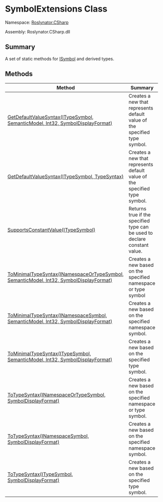 # SymbolExtensions Class

Namespace: [Roslynator.CSharp](../README.md)

Assembly: Roslynator\.CSharp\.dll

## Summary

A set of static methods for [ISymbol](https://docs.microsoft.com/en-us/dotnet/api/microsoft.codeanalysis.isymbol) and derived types\.

## Methods

| Method | Summary |
| ------ | ------- |
| [GetDefaultValueSyntax(ITypeSymbol, SemanticModel, Int32, SymbolDisplayFormat)](GetDefaultValueSyntax/README.md) | Creates a new  that represents default value of the specified type symbol\. |
| [GetDefaultValueSyntax(ITypeSymbol, TypeSyntax)](GetDefaultValueSyntax/README.md) | Creates a new  that represents default value of the specified type symbol\. |
| [SupportsConstantValue(ITypeSymbol)](SupportsConstantValue/README.md) | Returns true if the specified type can be used to declare constant value\. |
| [ToMinimalTypeSyntax(INamespaceOrTypeSymbol, SemanticModel, Int32, SymbolDisplayFormat)](ToMinimalTypeSyntax/README.md) | Creates a new  based on the specified namespace or type symbol |
| [ToMinimalTypeSyntax(INamespaceSymbol, SemanticModel, Int32, SymbolDisplayFormat)](ToMinimalTypeSyntax/README.md) | Creates a new  based on the specified namespace symbol\. |
| [ToMinimalTypeSyntax(ITypeSymbol, SemanticModel, Int32, SymbolDisplayFormat)](ToMinimalTypeSyntax/README.md) | Creates a new  based on the specified type symbol\. |
| [ToTypeSyntax(INamespaceOrTypeSymbol, SymbolDisplayFormat)](ToTypeSyntax/README.md) | Creates a new  based on the specified namespace or type symbol\. |
| [ToTypeSyntax(INamespaceSymbol, SymbolDisplayFormat)](ToTypeSyntax/README.md) | Creates a new  based on the specified namespace symbol\. |
| [ToTypeSyntax(ITypeSymbol, SymbolDisplayFormat)](ToTypeSyntax/README.md) | Creates a new  based on the specified type symbol\. |

